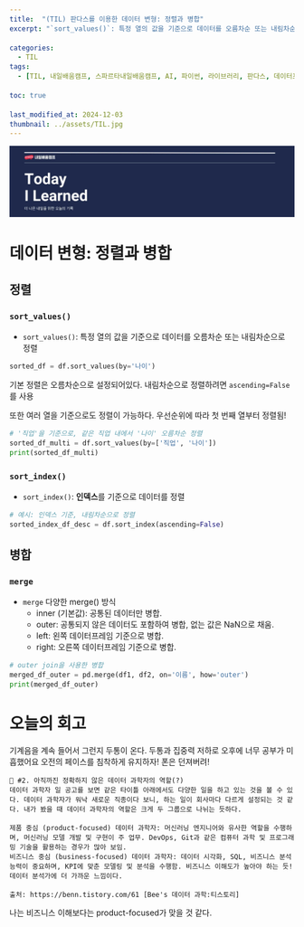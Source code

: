 ```yaml
---
title:  "(TIL) 판다스를 이용한 데이터 변형: 정렬과 병합"
excerpt: "`sort_values()`: 특정 열의 값을 기준으로 데이터를 오름차순 또는 내림차순으로 정렬"

categories:
  - TIL
tags:
  - [TIL, 내일배움캠프, 스파르타내일배움캠프, AI, 파이썬, 라이브러리, 판다스, 데이터프레임, 정렬, 병합]

toc: true

last_modified_at: 2024-12-03
thumbnail: ../assets/TIL.jpg
---
```

![](/images/../images/TIL.png)

# 데이터 변형: 정렬과 병합
## 정렬
### `sort_values()`
- `sort_values()`: 특정 열의 값을 기준으로 데이터를 오름차순 또는 내림차순으로 정렬
```py
sorted_df = df.sort_values(by='나이')
```
기본 정렬은 오름차순으로 설정되어있다. 내림차순으로 정렬하려면 `ascending=False`를 사용

또한 여러 열을 기준으로도 정렬이 가능하다. 우선순위에 따라 첫 번째 열부터 정렬됨!
```py
# '직업'을 기준으로, 같은 직업 내에서 '나이' 오름차순 정렬
sorted_df_multi = df.sort_values(by=['직업', '나이'])
print(sorted_df_multi)
```

### `sort_index()`
- `sort_index()`: **인덱스**를 기준으로 데이터를 정렬
```py
# 예시: 인덱스 기준, 내림차순으로 정렬
sorted_index_df_desc = df.sort_index(ascending=False)
```
## 병합
### `merge`
- `merge`
  다양한 merge() 방식
  - inner (기본값): 공통된 데이터만 병합.
  - outer: 공통되지 않은 데이터도 포함하여 병합, 없는 값은 NaN으로 채움.
  - left: 왼쪽 데이터프레임 기준으로 병합.
  - right: 오른쪽 데이터프레임 기준으로 병합.
```py
# outer join을 사용한 병합
merged_df_outer = pd.merge(df1, df2, on='이름', how='outer')
print(merged_df_outer)
```

# 오늘의 회고
기계음을 계속 들어서 그런지 두통이 온다. 두통과 집중력 저하로 오후에 너무 공부가 미흡했어요
오전의 페이스를 침착하게 유지하자! 폰은 던져버려!

```
💭 #2. 아직까진 정확하지 않은 데이터 과학자의 역할(?)
데이터 과학자 일 공고를 보면 같은 타이틀 아래에서도 다양한 일을 하고 있는 것을 볼 수 있다. 데이터 과학자가 워낙 새로운 직종이다 보니, 하는 일이 회사마다 다르게 설정되는 것 같다. 내가 봤을 때 데이터 과학자의 역할은 크게 두 그룹으로 나뉘는 듯하다.

제품 중심 (product-focused) 데이터 과학자: 머신러닝 엔지니어와 유사한 역할을 수행하며, 머신러닝 모델 개발 및 구현이 주 업무. DevOps, Git과 같은 컴퓨터 과학 및 프로그래밍 기술을 활용하는 경우가 많아 보임.
비즈니스 중심 (business-focused) 데이터 과학자: 데이터 시각화, SQL, 비즈니스 분석 능력이 중요하며, KPI에 맞춘 모델링 및 분석을 수행함. 비즈니스 이해도가 높아야 하는 듯! 데이터 분석가에 더 가까운 느낌이다.

출처: https://benn.tistory.com/61 [Bee's 데이터 과학:티스토리]
```
나는 비즈니스 이해보다는 product-focused가 맞을 것 같다.